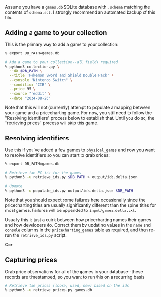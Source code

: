 Assume you have a `games.db` SQLite database with `.schema` matching the contents of `schema.sql`. I strongly recommend an automated backup of this file.

## Adding a game to your collection

This is the primary way to add a game to your collection:

```bash
% export DB_PATH=games.db

# Add a game to your collection--all fields required
% python3 collection.py \
  --db $DB_PATH \
  --title 'Pokemon Sword and Shield Double Pack' \
  --console "Nintendo Switch" \
  --condition "CIB" \
  --price 95 \
  --source "reddit" \
  --date "2024-08-26"
```

Note that this will not (currently) attempt to populate a mapping between your game and a pricecharting game. For now, you still need to follow the "Resolving identifiers" process below to establish that. Until you do so, the "retrieving prices" process will skip this game.

## Resolving identifiers

Use this if you've added a few games to `physical_games` and now you want to resolve identifiers so you can start to grab prices:

```bash
% export DB_PATH=games.db

# Retrieve the PC ids for the games
% python3 -u retrieve_ids.py $DB_PATH > output/ids.delta.json

# Update
% python3 -u populate_ids.py output/ids.delta.json $DB_PATH
```

Note that you should expect some failures here occasionally since the pricecharting titles are usually significantly different than the spine titles for most games. Failures will be appended to `input/games.delta.txt`.

Usually this is just a quirk between how pricecharting names their games and how developers do. Correct them by updating values in the `name` and `console` columns in the `pricecharting_games` table as required, and then re-run the `retrieve_ids.py` script.

Cor

## Capturing prices

Grab price observations for all of the games in your database--these records are timestamped, so you want to run this on a recurring basis.

```bash
# Retrieve the prices (loose, used, new) based on the ids
% python3 -u retrieve_prices.py games.db
```